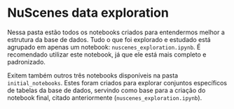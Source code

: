 
# NuScenes data exploration

Nessa pasta estão todos os notebooks criados para entendermos melhor a estrutura da base de dados. Tudo o que foi explorado e estudado está agrupado em apenas um notebook: `nuscenes_exploration.ipynb`. É recomendado utilizar este notebook, já que ele está mais completo e padronizado.

Exitem também outros três notebooks disponíveis na pasta `initial_notebooks`. Estes foram criados para explorar conjuntos específicos de tabelas da base de dados, servindo como base para a criação do notebook final, citado anteriormente (`nuscenes_exploration.ipynb`).